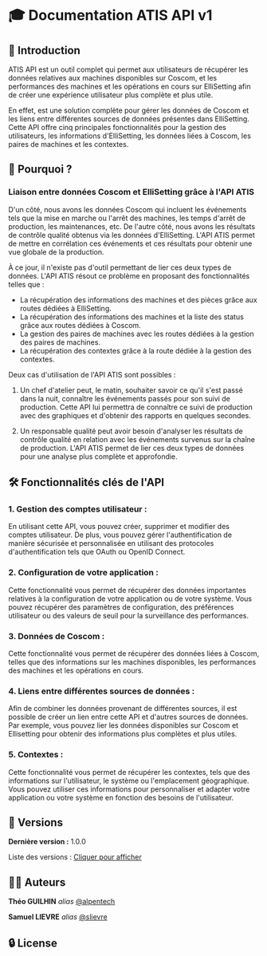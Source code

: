 # 🎓 Documentation ATIS API v1

## 🚀 **Introduction**
ATIS API est un outil complet qui permet aux utilisateurs de récupérer les données relatives aux machines disponibles sur Coscom, et les performances des machines et les opérations en cours sur ElliSetting afin de créer une expérience utilisateur plus complète et plus utile.

En effet, est une solution complète pour gérer les données de Coscom et les liens entre différentes sources de données présentes dans ElliSetting. Cette API offre cinq principales fonctionnalités pour la gestion des utilisateurs, les informations d'ElliSetting, les données liées à Coscom, les paires de machines et les contextes.


## 🤔 **Pourquoi ?**

### Liaison entre données Coscom et ElliSetting grâce à l'API ATIS

D'un côté, nous avons les données Coscom qui incluent les événements tels que la mise en marche ou l'arrêt des machines, les temps d'arrêt de production, les maintenances, etc. De l'autre côté, nous avons les résultats de contrôle qualité obtenus via les données d'ElliSetting. L'API ATIS permet de mettre en corrélation ces événements et ces résultats pour obtenir une vue globale de la production.

À ce jour, il n'existe pas d'outil permettant de lier ces deux types de données. L'API ATIS résout ce problème en proposant des fonctionnalités telles que :

- La récupération des informations des machines et des pièces grâce aux routes dédiées à ElliSetting.
- La récupération des informations des machines et la liste des status grâce aux routes dédiées à Coscom.
- La gestion des paires de machines avec les routes dédiées à la gestion des paires de machines.
- La récupération des contextes grâce à la route dédiée à la gestion des contextes.

Deux cas d'utilisation de l'API ATIS sont possibles :

1. Un chef d'atelier peut, le matin, souhaiter savoir ce qu'il s'est passé dans la nuit, connaître les événements passés pour son suivi de production. Cette API lui permettra de connaître ce suivi de production avec des graphiques et d'obtenir des rapports en quelques secondes.

2. Un responsable qualité peut avoir besoin d'analyser les résultats de contrôle qualité en relation avec les événements survenus sur la chaîne de production. L'API ATIS permet de lier ces deux types de données pour une analyse plus complète et approfondie.


## 🛠️ **Fonctionnalités clés de l'API**


### 1. Gestion des comptes utilisateur :

En utilisant cette API, vous pouvez créer, supprimer et modifier des comptes utilisateur. De plus, vous pouvez gérer l'authentification de manière sécurisée et personnalisée en utilisant des protocoles d'authentification tels que OAuth ou OpenID Connect.

### 2. Configuration de votre application :

Cette fonctionnalité vous permet de récupérer des données importantes relatives à la configuration de votre application ou de votre système. Vous pouvez récupérer des paramètres de configuration, des préférences utilisateur ou des valeurs de seuil pour la surveillance des performances.

### 3. Données de Coscom :

Cette fonctionnalité vous permet de récupérer des données liées à Coscom, telles que des informations sur les machines disponibles, les performances des machines et les opérations en cours.

### 4. Liens entre différentes sources de données :

Afin de combiner les données provenant de différentes sources, il est possible de créer un lien entre cette API et d'autres sources de données. Par exemple, vous pouvez lier les données disponibles sur Coscom et Ellisetting pour obtenir des informations plus complètes et plus utiles.

### 5. Contextes :

Cette fonctionnalité vous permet de récupérer les contextes, tels que des informations sur l'utilisateur, le système ou l'emplacement géographique. Vous pouvez utiliser ces informations pour personnaliser et adapter votre application ou votre système en fonction des besoins de l'utilisateur.




## 📝 **Versions**
**Dernière version :** 1.0.0

Liste des versions : [Cliquer pour afficher](https://github.com/alpentech-org/acm-back/tags)

## 👨‍💻 **Auteurs**

**Théo GUILHIN** _alias_ [@alpentech](https://github.com/alpentech)

**Samuel LIEVRE** _alias_ [@slievre](https://github.com/slievreATI)

## 🔒 **License**


